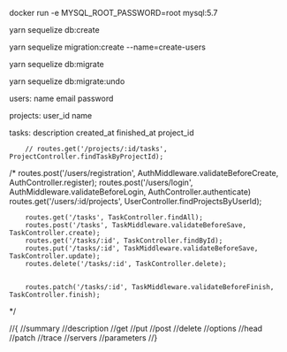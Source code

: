 docker run -e MYSQL_ROOT_PASSWORD=root mysql:5.7



yarn sequelize db:create

yarn sequelize migration:create --name=create-users

yarn sequelize db:migrate

yarn sequelize db:migrate:undo

users:
    name
    email
    password

projects:
    user_id
    name

tasks:
    description
    created_at
    finished_at
    project_id































        // routes.get('/projects/:id/tasks', ProjectController.findTaskByProjectId);



/*
        routes.post('/users/registration', AuthMiddleware.validateBeforeCreate, AuthController.register);
        routes.post('/users/login', AuthMiddleware.validateBeforeLogin, AuthController.authenticate)
        routes.get('/users/:id/projects', UserController.findProjectsByUserId);


        
        
        routes.get('/tasks', TaskController.findAll);
        routes.post('/tasks', TaskMiddleware.validateBeforeSave, TaskController.create);
        routes.get('/tasks/:id', TaskController.findById);
        routes.put('/tasks/:id', TaskMiddleware.validateBeforeSave, TaskController.update);
        routes.delete('/tasks/:id', TaskController.delete);


        routes.patch('/tasks/:id', TaskMiddleware.validateBeforeFinish, TaskController.finish);
        
  */      



//{
    //summary
    //description
    //get
    //put
    //post
    //delete
    //options
    //head
    //patch
    //trace
    //servers
    //parameters
//}